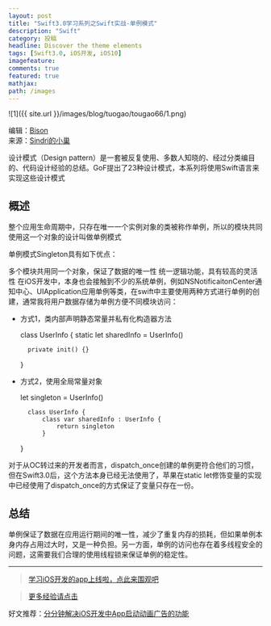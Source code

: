 ```yaml
---
layout: post
title: "Swift3.0学习系列之Swift实战-单例模式"
description: "Swift"
category: 投稿
headline: Discover the theme elements
tags: [Swift3.0, iOS开发, iOS10]
imagefeature: 
comments: true
featured: true
mathjax: 
path: /images
---
```


![1]({{ site.url }}/images/blog/tuogao/tougao66/1.png)<br>

编辑：[Bison](http://allluckly.cn)<br>
来源：[Sindri的小巢](http://www.jianshu.com/p/6c9423672d54)<br>


设计模式（Design pattern）是一套被反复使用、多数人知晓的、经过分类编目的、代码设计经验的总结。GoF提出了23种设计模式，本系列将使用Swift语言来实现这些设计模式

## 概述

整个应用生命周期中，只存在唯一一个实例对象的类被称作单例，所以的模块共同使用这一个对象的设计叫做单例模式

单例模式Singleton具有如下优点：

多个模块共用同一个对象，保证了数据的唯一性
统一逻辑功能，具有较高的灵活性
在iOS开发中，本身也会接触到不少的系统单例，例如NSNotificaitonCenter通知中心、UIApplication应用单例等类，在swift中主要使用两种方式进行单例的创建，通常我将用户数据存储为单例方便不同模块访问：

- 方式1，类内部声明静态常量并私有化构造器方法

    class UserInfo {
        static let sharedInfo = UserInfo()

        private init() {}
    }

- 方式2，使用全局常量对象

    let singleton = UserInfo()

        class UserInfo {
            class var sharedInfo : UserInfo {
                return singleton
            }
    }

对于从OC转过来的开发者而言，dispatch_once创建的单例更符合他们的习惯，但在Swift3.0后，这个方法本身已经无法使用了，苹果在static let修饰变量的实现中已经使用了dispatch_once的方式保证了变量只存在一份。

## 总结

单例保证了数据在应用运行期间的唯一性，减少了重复内存的损耗，但如果单例本身内存占用过大时，又是一种负担。另一方面，单例的访问也存在着多线程安全的问题，这需要我们合理的使用线程锁来保证单例的稳定性。


----------------------------------------------------------

> [学习iOS开发的app上线啦，点此来围观吧](https://itunes.apple.com/us/app/it-blog-zi-xueios-kai-fa-jin/id1067787090?l=zh&ls=1&mt=8)<br>

> [更多经验请点击](https://allluckly.cn)<br>

好文推荐：[分分钟解决iOS开发中App启动动画广告的功能](https://allluckly.cn/lblaunchimagead/LBLaunchImageAd)<br>

